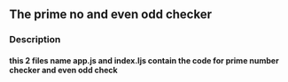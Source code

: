 ## The  prime no and even odd checker
### Description
#### this  2  files name   app.js and index.ljs contain the code  for prime number checker and  even odd check  
